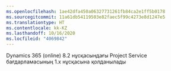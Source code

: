 ```yaml
---
ms.openlocfilehash: 1ae42dfa450a06327731261fb84ca2e1ff5b0178
ms.sourcegitcommit: 11a61db54119503e82faec5f99c4273e8d1247e5
ms.translationtype: HT
ms.contentlocale: kk-KZ
ms.lasthandoff: 10/16/2020
ms.locfileid: "4069842"
---
```

Dynamics 365 (online) 8.2 нұсқасындағы Project Service бағдарламасының 1.x нұсқасына қолданылады



